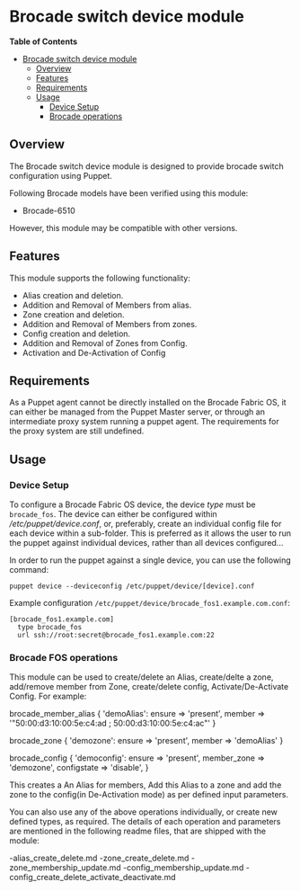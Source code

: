 # Brocade switch device module

**Table of Contents**

- [Brocade switch device module](#Brocade-network-device-module)
	- [Overview](#overview)
	- [Features](#features)
	- [Requirements](#requirements)
	- [Usage](#usage)
		- [Device Setup](#device-setup)
		- [Brocade operations](#Brocade-operations)

## Overview
The Brocade switch device module is designed to provide brocade switch configuration using Puppet.

Following Brocade models have been verified using this module:
- Brocade-6510

However, this module may be compatible with other versions.

## Features
This module supports the following functionality:

 * Alias creation and deletion.
 * Addition and Removal of Members from alias.
 * Zone creation and deletion.
 * Addition and Removal of Members from zones.
 * Config creation and deletion.
 * Addition and Removal of Zones from Config.
 * Activation and De-Activation of Config
 

## Requirements
As a Puppet agent cannot be directly installed on the Brocade Fabric OS, it can either be managed from the Puppet Master server,
or through an intermediate proxy system running a puppet agent. The requirements for the proxy system are still undefined.

## Usage

### Device Setup
To configure a Brocade Fabric OS device, the device *type* must be `brocade_fos`.
The device can either be configured within */etc/puppet/device.conf*, or, preferably, create an individual config file for each device within a sub-folder.
This is preferred as it allows the user to run the puppet against individual devices, rather than all devices configured...

In order to run the puppet against a single device, you can use the following command:

    puppet device --deviceconfig /etc/puppet/device/[device].conf

Example configuration `/etc/puppet/device/brocade_fos1.example.com.conf`:

    [brocade_fos1.example.com]
      type brocade_fos
      url ssh://root:secret@brocade_fos1.example.com:22

### Brocade FOS operations
This module can be used to create/delete an Alias, create/delte a zone, add/remove member from Zone, create/delete config, Activate/De-Activate Config.
For example: 

   brocade_member_alias { 'demoAlias':
    ensure => 'present',
    member => '"50:00:d3:10:00:5e:c4:ad ; 50:00:d3:10:00:5e:c4:ac"'
  }


  brocade_zone { 'demozone':
    ensure => 'present',
    member => 'demoAlias'
  }

 brocade_config { 'democonfig':
   ensure => 'present',
   member_zone => 'demozone',
   configstate => 'disable',
  }


This creates a An Alias for members, Add this Alias to a zone and add the zone to the config(in De-Activation mode) as per defined input parameters.

You can also use any of the above operations individually, or create new defined types, as required. The details of each operation and parameters 
are mentioned in the following readme files, that are shipped with the module:

  -alias_create_delete.md 
  -zone_create_delete.md
  -zone_membership_update.md
  -config_membership_update.md
  -config_create_delete_activate_deactivate.md
  
  
